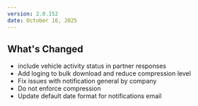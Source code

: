 ```yaml
---
version: 2.0.152
date: October 16, 2025
---
```


## What's Changed
* include vehicle activity status in partner responses
* Add loging to bulk download and reduce compression level
* Fix issues with notification general by company
* Do not enforce compression
* Update default date format for notifications email